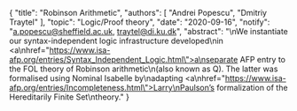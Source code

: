 {
    "title": "Robinson Arithmetic",
    "authors": [
        "Andrei Popescu",
        "Dmitriy Traytel"
    ],
    "topic": "Logic/Proof theory",
    "date": "2020-09-16",
    "notify": "a.popescu@sheffield.ac.uk, traytel@di.ku.dk",
    "abstract": "\nWe instantiate our syntax-independent logic infrastructure developed\nin <a\nhref=\"https://www.isa-afp.org/entries/Syntax_Independent_Logic.html\">a\nseparate AFP entry</a> to the FOL theory of Robinson arithmetic\n(also known as Q). The latter was formalised using Nominal Isabelle by\nadapting <a\nhref=\"https://www.isa-afp.org/entries/Incompleteness.html\">Larry\nPaulson’s formalization of the Hereditarily Finite Set\ntheory</a>."
}